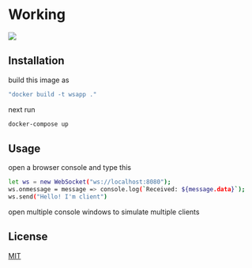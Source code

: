# Working
<image src = "working.png">



## Installation

build this image as

```bash
"docker build -t wsapp ."
```
next run 
```bash
docker-compose up
```
## Usage
open a browser console and type this
```bash
let ws = new WebSocket("ws://localhost:8080");
ws.onmessage = message => console.log(`Received: ${message.data}`);
ws.send("Hello! I'm client")
```
open multiple console windows to simulate multiple clients

## License

[MIT](https://choosealicense.com/licenses/mit/)
